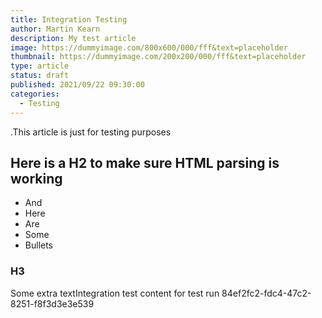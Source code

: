 ```yaml
---
title: Integration Testing
author: Martin Kearn
description: My test article
image: https://dummyimage.com/800x600/000/fff&text=placeholder
thumbnail: https://dummyimage.com/200x200/000/fff&text=placeholder
type: article
status: draft
published: 2021/09/22 09:30:00
categories: 
  - Testing
---
```


.This article is just for testing purposes

## Here is a H2 to make sure HTML parsing is working
- And
- Here
- Are
- Some
- Bullets

### H3
Some extra textIntegration test content for test run 84ef2fc2-fdc4-47c2-8251-f8f3d3e3e539